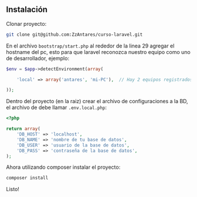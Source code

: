 Instalación
-----------

Clonar proyecto:
```sh
git clone git@github.com:ZzAntares/curso-laravel.git
```


En el archivo `bootstrap/start.php` al rededor de la linea 29 agregar el hostname del pc, esto para que laravel reconozca nuestro equipo como uno de desarrollador, ejemplo:

```php
$env = $app->detectEnvironment(array(

	'local' => array('antares', 'mi-PC'),  // Hay 2 equipos registrados: antares y mi-PC

));
```


Dentro del proyecto (en la raiz) crear el archivo de configuraciones a la BD, el archivo de debe llamar `.env.local.php`:

```php
<?php

return array(
	'DB_HOST' => 'localhost',
	'DB_NAME' => 'nombre de tu base de datos',
	'DB_USER' => 'usuario de la base de datos',
	'DB_PASS' => 'contraseña de la base de datos',
);
```


Ahora utilizando composer instalar el proyecto:

```sh
composer install
```


Listo!
